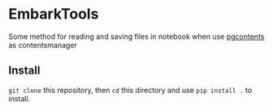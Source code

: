 # EmbarkTools
Some method for reading and saving files in notebook when use [pgcontents](https://github.com/quantopian/pgcontents) as contentsmanager 

## Install
`git clone` this repository, then `cd` this directory and use `pip install .` to install.
